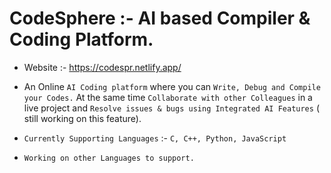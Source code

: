 # CodeSphere :- AI based Compiler & Coding Platform.
* Website :- https://codespr.netlify.app/
*  An Online `AI Coding platform` where you can `Write, Debug and Compile your Codes.`
   At the same time `Collaborate with other Colleagues` in a live project and `Resolve issues & bugs using Integrated AI Features` ( still working on this feature).

* `Currently Supporting Languages` :- `C, C++, Python, JavaScript`
* `Working on other Languages to support.`
  
